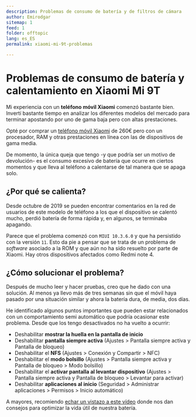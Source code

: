 ```yaml
---
description: Problemas de consumo de batería y de filtros de cámara
author: Emirodgar
sitemap: 1
feed: 1
folder: offtopic
lang: es_ES
permalink: xiaomi-mi-9t-problemas

---
```


# Problemas de consumo de batería y calentamiento en Xiaomi Mi 9T

Mi experiencia con un **teléfono móvil Xiaomi** comenzó bastante bien. Invertí bastante tiempo en analizar los diferentes modelos del mercado para terminar apostando por uno de gama baja pero con altas prestaciones. 

Opté por comprar un [teléfono móvil Xiaomi](telefono-movil) de 260€ pero con un procesador, RAM y otras prestaciones en línea con las de dispositivos de gama media.

De momento, la única queja que tengo -y que podría ser un motivo de devolución- es el consumo excesivo de batería que ocurre en ciertos momentos y que lleva al teléfono a calentarse de tal manera que se apaga solo.

## ¿Por qué se calienta?

Desde octubre de 2019 se pueden encontrar comentarios en la red de usuarios de este modelo de teléfono a los que el dispositivo se calentó mucho, perdió batería de forma rápida y, en algunos, se terminaba apagando.

<amp-twitter 
  width="375"
  height="472"
  layout="responsive"
  data-tweetid="1228252540929814528">
</amp-twitter>

Parece que el problema comenzó con `MIUI 10.3.6.0` y que ha persistido con la versión `11`. Esto da pie a pensar que se trata de un problema de *software* asociado a la ROM y que aún no ha sido resuelto por parte de Xiaomi. Hay otros dispositivos afectados como Redmi note 4.

## ¿Cómo solucionar el problema?

Después de mucho leer y hacer pruebas, creo que he dado con una solución. Al menos ya llevo más de tres semanas sin que el móvil haya pasado por una situación similar y ahora la batería dura, de media, dos días.

He identificado algunos puntos importantes que pueden estar relacionados con un comportamiento semi automático que podría ocasionar este problema. Desde que los tengo desactivados no ha vuelto a ocurrir:

- Deshabilitar **mostrar la huella en la pantalla de inicio**
- Deshabilitar **pantalla siempre activa** (Ajustes > Pantalla siempre activa y Pantalla de bloqueo)
- Deshabilitar el **NFS** (Ajustes > Conexión y Compartir > NFC)
- Deshabilitar el **modo bolsillo** (Ajustes > Pantalla siempre activa y Pantalla de bloqueo > Modo bolsillo)
- Deshabilitar el **activar pantalla al levantar dispositivo** (Ajustes > Pantalla siempre activa y Pantalla de bloqueo > Levantar para activar)
- Deshabilitar **aplicaciones al inicio** (Seguridad > Administrar aplicaciones > Permisos > Inicio automático) 

A mayores, recomiendo [echar un vistazo a este vídeo](https://www.youtube.com/watch?v=Kjyucud0fzA&feature=emb_logo) donde nos dan consejos para optimizar la vida útil de nuestra batería.
<!--stackedit_data:
eyJoaXN0b3J5IjpbLTM5NzQ1OTk4MCwxNDcwMDQ5OTY4LC0xMT
I0NzA0MTM4LC0xNzA1Nzk2Njk4LDM1NjA5NDM1XX0=
-->